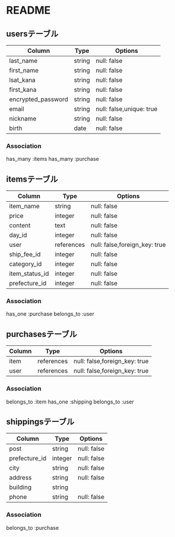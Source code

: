 # README
## usersテーブル
| Column             |Type    |Options                   |
|--------------------|--------|--------------------------|
| last_name          | string | null: false              |
| first_name         | string | null: false              |
| lsat_kana          | string | null: false              |
| first_kana         | string | null: false              |
| encrypted_password | string | null: false              |
| email              | string | null: false,unique: true |
| nickname           | string | null: false              |
| birth              | date   | null: false              |
### Association
has_many :items
has_many :purchase


## itemsテーブル
| Column         | Type       | Options                       |
|----------------|------------|-------------------------------|
| item_name      | string     | null: false                   |
| price          | integer    | null: false                   |
| content        | text       | null: false                   |
| day_id         | integer    | null: false                   |
| user           | references | null: false,foreign_key: true |
| ship_fee_id    | integer    | null: false                   |
| category_id    | integer    | null: false                   |
| item_status_id | integer    | null: false                   |
| prefecture_id      | integer    | null: false                   |
### Association
has_one :purchase
belongs_to :user

## purchasesテーブル
| Column  | Type       | Options                       |
|---------|------------|-------------------------------|
| item    | references | null: false,foreign_key: true |
| user    | references | null: false,foreign_key: true |
### Association
belongs_to :item
has_one :shipping
belongs_to :user

## shippingsテーブル
| Column        | Type         |Options            |
|---------------|--------------|-------------------|
| post          | string       | null: false       |
| prefecture_id | integer      | null: false       |
| city          | string       | null: false       |
| address       | string       | null: false       |
| building      | string       |                   |
| phone         | string       | null: false       |
### Association
belongs_to :purchase
